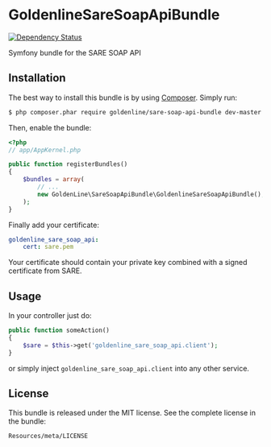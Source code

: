 GoldenlineSareSoapApiBundle
===========================

[![Dependency Status](https://www.versioneye.com/user/projects/55278a782ced4f6dfd00022c/badge.svg?style=flat)](https://www.versioneye.com/user/projects/55278a782ced4f6dfd00022c)

Symfony bundle for the SARE SOAP API

Installation
------------

The best way to install this bundle is by using [Composer](http://getcomposer.org). Simply run:

``` bash
$ php composer.phar require goldenline/sare-soap-api-bundle dev-master
```

Then, enable the bundle:

``` php
<?php
// app/AppKernel.php

public function registerBundles()
{
    $bundles = array(
        // ...
        new GoldenLine\SareSoapApiBundle\GoldenlineSareSoapApiBundle(),
    );
}
```

Finally add your certificate:

```yml
goldenline_sare_soap_api:
    cert: sare.pem
```

Your certificate should contain your private key combined with a signed certificate from SARE.

Usage
-----

In your controller just do:

```php
public function someAction()
{
    $sare = $this->get('goldenline_sare_soap_api.client');
}
```

or simply inject `goldenline_sare_soap_api.client` into any other service.

License
-------

This bundle is released under the MIT license. See the complete license in the
bundle:

    Resources/meta/LICENSE
